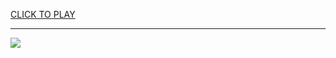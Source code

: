 
<a href="https://premium76.site?title=unblocked_two_player_basketball_games&ref=13M">CLICK TO PLAY</a></h3>
<hr>

<a href="https://premium76.site?title=unblocked_two_player_basketball_games&ref=13M"><img src="https://clearcache.store/games.png"></a>


